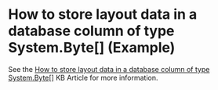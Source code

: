 # How to store layout data in a database column of type System.Byte[] (Example)


<p>See the <a href="https://www.devexpress.com/Support/Center/p/A1432">How to store layout data in a database column of type System.Byte[]</a> KB Article for more information.</p>

<br/>
